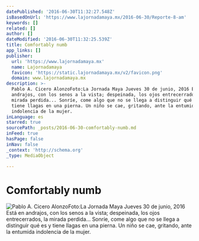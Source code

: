 ```yaml
---
datePublished: '2016-06-30T11:32:27.548Z'
isBasedOnUrl: 'https://www.lajornadamaya.mx/2016-06-30/Reporte-8-am'
keywords: []
related: []
author: []
dateModified: '2016-06-30T11:32:25.539Z'
title: Comfortably numb
app_links: []
publisher:
  url: 'https://www.lajornadamaya.mx'
  name: Lajornadamaya
  favicon: 'https://static.lajornadamaya.mx/v2/favicon.png'
  domain: www.lajornadamaya.mx
description: >-
  Pablo A. Cicero AlonzoFoto:La Jornada Maya Jueves 30 de junio, 2016 Está en
  andrajos, con los senos a la vista; despeinada, los ojos entrecerrados, la
  mirada perdida... Sonríe, come algo que no se llega a distinguir qué es y
  tiene llagas en una pierna. Un niño se cae, gritando, ante la entumida
  indolencia de la mujer.
inLanguage: es
starred: true
sourcePath: _posts/2016-06-30-comfortably-numb.md
inFeed: true
hasPage: false
inNav: false
_context: 'http://schema.org'
_type: MediaObject

---
```

# Comfortably numb
![Pablo A. Cicero AlonzoFoto:La Jornada Maya Jueves 30 de junio, 2016 Está en andrajos, con los senos a la vista; despeinada, los ojos entrecerrados, la mirada perdida... Sonríe, come algo que no se llega a distinguir qué es y tiene llagas en una pierna. Un niño se cae, gritando, ante la entumida indolencia de la mujer.](https://the-grid-user-content.s3-us-west-2.amazonaws.com/eb4adacf-43c4-43ec-9213-b4ef2788ae5d.jpg)